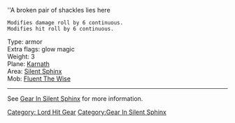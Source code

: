 ''A broken pair of shackles lies here

`Modifies damage roll by 6 continuous.`  
`Modifies hit roll by 6 continuous.`

Type: armor  
Extra flags: glow magic  
Weight: 3  
Plane: [Karnath](:Category:Karnath "wikilink")  
Area: [Silent Sphinx](:Category:Silent_Sphinx "wikilink")  
Mob: [Fluent The Wise](Fluent_The_Wise "wikilink")

------------------------------------------------------------------------

See [Gear In Silent Sphinx](:Category:Gear_In_Silent_Sphinx "wikilink")
for more information.

[Category: Lord Hit Gear](Category:_Lord_Hit_Gear "wikilink")
[Category:Gear In Silent
Sphinx](Category:Gear_In_Silent_Sphinx "wikilink")
